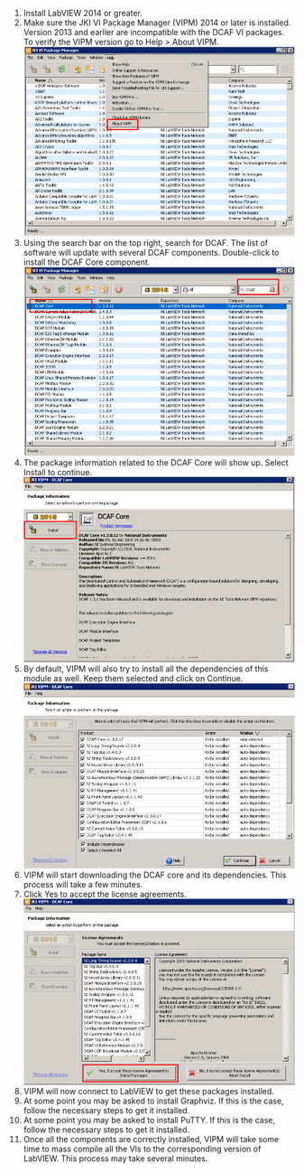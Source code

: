 1. Install LabVIEW 2014 or greater. 
2. Make sure the JKI VI Package Manager (VIPM) 2014 or later is installed. Version 2013 and earlier are incompatible with the DCAF VI packages. To verify the VIPM version go to Help > About VIPM.
![VIPM version.png](Pictures/VIPMversion.png)
3. Using the search bar on the top right, search for DCAF. The list of software will update with several DCAF components. Double-click to install the DCAF Core component. 
![DCAF Core.png](Pictures/DCAFCore.png)
4. The package information related to the DCAF Core will show up. Select Install to continue. 
![Install DCAF Core.png](Pictures/InstallDCAFCore.png)
5. By default, VIPM will also try to install all the dependencies of this module as well. Keep them selected and click on Continue.
![Dependencies Continue.png](Pictures/DependenciesContinue.png)
6. VIPM will start downloading the DCAF core and its dependencies. This process will take a few minutes. 
7. Click Yes to accept the license agreements.
![Yes License.png](Pictures/YesLicense.png)
8. VIPM will now connect to LabVIEW to get these packages installed.
9. At some point you may be asked to install Graphviz. If this is the case, follow the necessary steps to get it installed. 
10. At some point you may be asked to install PuTTY. If this is the case, follow the necessary steps to get it installed. 
11. Once all the components are correctly installed, VIPM will take some time to mass compile all the VIs to the corresponding version of LabVIEW. This process may take several minutes. 


